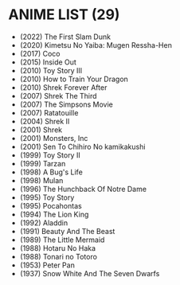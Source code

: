 # ANIME LIST (29)

- (2022) The First Slam Dunk
- (2020) Kimetsu No Yaiba: Mugen Ressha-Hen
- (2017) Coco
- (2015) Inside Out
- (2010) Toy Story III
- (2010) How to Train Your Dragon
- (2010) Shrek Forever After
- (2007) Shrek The Third
- (2007) The Simpsons Movie
- (2007) Ratatouille
- (2004) Shrek II
- (2001) Shrek
- (2001) Monsters, Inc
- (2001) Sen To Chihiro No kamikakushi
- (1999) Toy Story II
- (1999) Tarzan
- (1998) A Bug's Life
- (1998) Mulan
- (1996) The Hunchback Of Notre Dame
- (1995) Toy Story
- (1995) Pocahontas
- (1994) The Lion King
- (1992) Aladdin
- (1991) Beauty And The Beast
- (1989) The Little Mermaid
- (1988) Hotaru No Haka
- (1988) Tonari no Totoro
- (1953) Peter Pan
- (1937) Snow White And The Seven Dwarfs